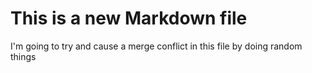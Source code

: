 # This is a new Markdown file
I'm going to try and cause a merge conflict in this file by doing random things
